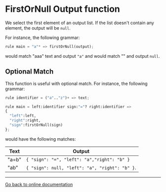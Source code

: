 # FirstOrNull Output function

We select the first element of an output list.  If the list doesn't contain any element, the output will be `null`.

For instance, the following grammar:

```Python
rule main = "a"* => firstOrNull(output);
```

would match "aaa" text and output `"a"` and would match "" and output `null`.

## Optional Match

This function is useful with optional match.  For instance, the following grammar:

```Python
rule identifier = ("a".."z")+ => text;

rule main = left:identifier sign:"="? right:identifier => 
{
  "left":left,
  "right":right,
  "sign":firstOrNull(sign)
};
```

would have the following matches:

Text|Output
-|-
"a=b"|`{ "sign": "=", "left": "a","right": "b" }`
"ab"|`{ "sign": null, "left": "a", "right": "b" }`.

---
[Go back to online documentation](../../README.md)